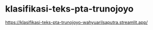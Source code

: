 # klasifikasi-teks-pta-trunojoyo
https://klasifikasi-teks-pta-trunojoyo-wahyuarilsaputra.streamlit.app/
